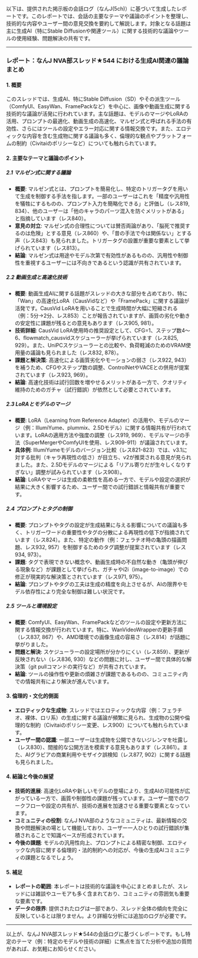 以下は、提供された掲示板の会話ログ（なんJ(5ch)）に基づいて生成したレポートです。このレポートでは、会話の主要なテーマや議論のポイントを整理し、技術的な内容やユーザー間の意見交換を要約して解説します。対象となる話題は主に生成AI（特にStable Diffusionや関連ツール）に関する技術的な議論やツールの使用経験、問題解決の共有です。

---

### レポート：なんJ NVA部スレッド★544 における生成AI関連の議論まとめ

#### 1. 概要
このスレッドでは、生成AI、特にStable Diffusion（SD）やその派生ツール（ComfyUI、EasyWan、FramePackなど）を中心に、画像や動画生成に関する技術的な議論が活発に行われています。主な話題は、モデルのマージやLoRAの活用、プロンプトの最適化、動画生成の高速化、マルゼン式と呼ばれる手法の有効性、さらにはツールの設定やエラー対応に関する情報交換です。また、エロティックな内容を含む生成物に関する議論も多く、倫理的な観点やプラットフォームの制約（Civitaiのポリシーなど）についても触れられています。

#### 2. 主要なテーマと議論のポイント

##### 2.1 マルゼン式に関する議論
- **概要**: マルゼン式とは、プロンプトを簡易化し、特定のトリガータグを用いて生成を制御する手法を指します。一部のユーザーはこれを「精度や汎用性を犠牲にするものの、プロンプト入力を簡略化できる」と評価し（レス819, 834）、他のユーザーは「他のキャラのパーツ混入を防ぐメリットがある」と指摘しています（レス840）。
- **意見の対立**: マルゼン式の合理性については賛否両論があり、「脳死で推奨するのは危険」とする意見（レス860）や、「昔の手法で今は関係ない」とする声（レス843）も見られました。トリガータグの設置が重要な要素として挙げられています（レス813）。
- **結論**: マルゼン式は用途やモデル次第で有効性があるものの、汎用性や制御性を重視するユーザーには不向きであるという認識が共有されています。

##### 2.2 動画生成と高速化技術
- **概要**: 動画生成AIに関する話題がスレッドの大きな部分を占めており、特に「Wan」の高速化LoRA（CausVidなど）や「FramePack」に関する議論が活発です。CausVid LoRAを用いることで生成時間が大幅に短縮される（例：5分→2分、レス853）ことが報告されていますが、画質の劣化や動きの安定性に課題が残るとの意見もあります（レス905, 981）。
- **技術詳細**: CausVid LoRA使用時の推奨設定として、CFG=1、ステップ数4〜6、flowmatch_causvidスケジューラーが挙げられています（レス825, 929）。また、UniPCスケジューラーとの比較や、負荷軽減のためのVRAM使用量の議論も見られました（レス832, 878）。
- **課題と解決策**: 高速化による画質劣化やモーションの弱さ（レス922, 943）を補うため、CFGやステップ数の調整、ControlNetやVACEとの併用が提案されています（レス923, 969）。
- **結論**: 高速化技術は試行回数を増やせるメリットがある一方で、クオリティ維持のためのガチャ（試行錯誤）が依然として必要とされています。

##### 2.3 LoRAとモデルのマージ
- **概要**: LoRA（Learning from Reference Adapter）の活用や、モデルのマージ（例：IllumiYume、plummix、2.5Dモデル）に関する情報共有が行われています。LoRAの適用方法や強度の調整（レス919, 969）、モデルマージの手法（SuperMergerやComfyUIを使用、レス909-911）が議論されています。
- **具体例**: IllumiYumeモデルのバージョン比較（レス821-823）では、v3.1に対する批判（キャラ再現性の低さ）が目立ち、v2が推奨される意見が見られました。また、2.5Dモデルのマージによる「リアル寄りだが生々しくなりすぎない」調整が試みられています（レス908）。
- **結論**: LoRAやマージは生成の柔軟性を高める一方で、モデルや設定の選択が結果に大きく影響するため、ユーザー間での試行錯誤と情報共有が重要です。

##### 2.4 プロンプトとタグの制御
- **概要**: プロンプトやタグの設定が生成結果に与える影響についての議論も多く、トリガーワードの重要性やタグの分散による再現性の低下が指摘されています（レス824）。また、特定の動作（例：フェラチオ時の亀頭の描画問題、レス932, 957）を制御するためのタグ調整が提案されています（レス934, 973）。
- **課題**: タグで表現できない概念や、動画生成時の不自然な動き（亀頭が伸びる現象など）が課題として挙げられ、ガチャやi2i（image-to-image）での修正が現実的な解決策とされています（レス971, 975）。
- **結論**: プロンプトやタグの工夫は生成の精度を向上させるが、AIの限界やモデル依存性により完全な制御は難しい状況です。

##### 2.5 ツールと環境設定
- **概要**: ComfyUI、EasyWan、FramePackなどのツールの設定や更新方法に関する情報交換が行われています。特に、WanVideoWrapperの更新手順（レス837, 867）や、AMD環境での画像生成の容易さ（レス814）が話題に挙がりました。
- **問題と解決**: スケジューラーの設定場所が分かりにくい（レス859）、更新が反映されない（レス836, 930）などの問題に対し、ユーザー間で具体的な解決策（git pullコマンドの実行など）が共有されています。
- **結論**: ツールの操作性や更新の煩雑さが課題であるものの、コミュニティ内での情報共有により解決が進んでいます。

#### 3. 倫理的・文化的側面
- **エロティックな生成物**: スレッドではエロティックな内容（例：フェラチオ、裸体、ロリ系）の生成に関する議論が頻繁に見られ、生成物の公開や倫理的な制約（Civitaiのポリシー変更、レス900）についても触れられています。
- **ユーザー間の認識**: 一部ユーザーは生成物を公開できないジレンマを吐露し（レス830）、間接的な公開方法を模索する意見もあります（レス861）。また、AIグラビアの商業利用やモザイク誤検知（レス877, 902）に関する話題も見られました。

#### 4. 結論と今後の展望
- **技術的進展**: 高速化LoRAや新しいモデルの登場により、生成AIの可能性が広がっている一方で、画質や制御性の課題が残っています。ユーザー間でのワークフローや設定の共有が、技術の進展を加速させる重要な要素となっています。
- **コミュニティの役割**: なんJ NVA部のようなコミュニティは、最新情報の交換や問題解決の場として機能しており、ユーザー一人ひとりの試行錯誤が集積されることで知識ベースが形成されています。
- **今後の課題**: モデルの汎用性向上、プロンプトによる精密な制御、エロティックな内容に関する倫理的・法的制約への対応が、今後の生成AIコミュニティの課題となるでしょう。

#### 5. 補足
- **レポートの範囲**: 本レポートは技術的な議論を中心にまとめましたが、スレッドには雑談やユーモアも多く含まれており、コミュニティの雰囲気も重要な要素です。
- **データの限界**: 提供されたログは一部であり、スレッド全体の傾向を完全に反映しているとは限りません。より詳細な分析には追加のログが必要です。

---

以上が、なんJ NVA部スレッド★544の会話ログに基づくレポートです。もし特定のテーマ（例：特定のモデルや技術の詳細）に焦点を当てた分析や追加の質問があれば、お気軽にお知らせください。